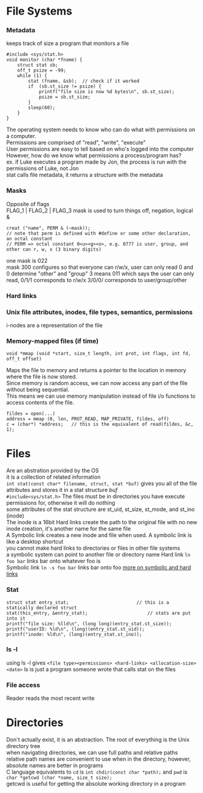 # File Systems

### Metadata
keeps track of size
a program that monitors a file
```
#include <sys/stat.h>
void monitor (char *fname) {
	struct stat sb;
	off_t psize = -99;
	while (1) {
		stat (fname, &sb);	// check if it worked
		if  (sb.st_size != psize) {
			printf("file size is now %d bytes\n", sb.st_size);
			psize = sb.st_size;
		}
		sleep(60);
	}
}
```
The operating system needs to know who can do what with permissions on a computer.  
Permissions are comprised of "read", "write", "execute"  
User permissions are easy to tell based on who's logged into the computer  
However, how do we know what permissions a process/program has?  
ex. if Luke executes a program made by Jon, the process is run with the permissions of Luke, not Jon  
stat calls file metadata, it returns a structure with the metadata  

### Masks
Opposite of flags  
FLAG_1 | FLAG_2 | FLAG_3
mask is used to turn things off, negation, logical &
```
creat ("name", PERM & (~mask));
// note that perm is defined with #define or some other declaration, an octal constant
// PERM => octal constant 0<u><g><o>, e.g. 0777 is user, group, and other can r, w, x (3 binary digits)
```
one mask is 022  
mask 300 configures so that everyone can r/w/x, user can only read
0 and 0 determine "other" and "group"
3 means 011 which says the user can only read, 0/1/1 corresponds to r/w/x
3/0/0/ corresponds to user/group/other  

### Hard links
### Unix file attributes, inodes, file types, semantics, permissions
i-nodes are a representation of the file
### Memory-mapped files (if time)
```
void *mmap (void *start, size_t length, int prot, int flags, int fd, off_t offset)
```
Maps the file to memory and returns a pointer to the location in memory where the file is now stored.  
Since memory is random access, we can now access any part of the file without being sequential.  
This means we can use memory manipulation instead of file i/o functions to access contents of the file. 
```
fildes = open(...)
address = mmap (0, len, PROT_READ, MAP_PRIVATE, fildes, off)
c = (char*) *address;	// this is the equivalent of read(fildes, &c, 1);
```
# Files
Are an abstration provided by the OS  
it is a collection of related information  
```int stat(const char* filename, struct, stat *buf)``` gives you all of the file attributes and stores it in a stat structure *buf*  
```#include<sys/stat.h>```
The files must be in directories you have execute permissions for, otherwise it will do nothing  
some attributes of the stat structure are st_uid, st_size, st_mode, and st_ino (inode)  
The inode is a 16bit 
Hard links create the path to the original file with no new inode creation, it's another name for the same file  
A Symbolic link creates a new inode and file when used. A symbolic link is like a desktop shortcut  
you cannot make hard links to directories or files in other file systems  
a symbolic system can point to another file or directory name
Hard link ```ln foo bar``` links bar onto whatever foo is  
Symbolic link ```ln -s foo bar``` links bar onto foo
[more on symbolic and hard links](https://medium.com/@set808/symbolic-links-vs-hard-links-aka-what-the-heck-is-an-inode-ef16eb5532e2#:~:text=Essentially%20symbolic%20links%20don't,file%20and%20inode%20are%20created)

### Stat
```
struct stat entry_stat; 						// this is a statically declared struct
stat(this_entry, &entry_stat); 						// stats are put into it
printf("file size: %lld\n", (long long)(entry_stat.st_size));
printf("userID: %ld\n", (long)(entry_stat.st_uid));
printf("inode: %ld\n", (long)(entry_stat.st_ino));
```
### ls -l
using ls -l gives ```<file type><permissions> <hard-links> <allocation-size> <date>```
ls is just a program someone wrote that calls stat on the files  

### File access
Reader reads the most recent write  

# Directories
Don't actually exist, it is an abstraction. 
The root of everything is the Unix directory tree  
when navigating directories, we can use full paths and relative paths  
relative path names are convenient to use when in the directory, however, absolute names are better in programs  
C language equivalents to ```cd``` is ```int chdir(const char *path);``` and ```pwd``` is ```char *getcwd (char *name, size_t size);```  
getcwd is useful for getting the absolute working directory in a program  
